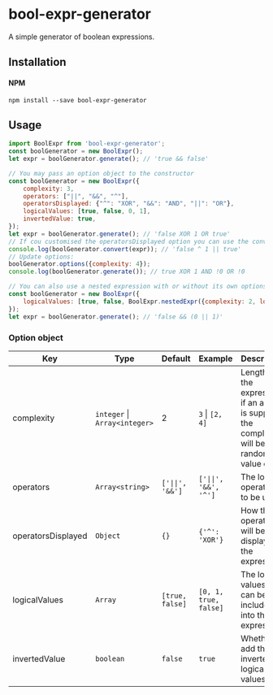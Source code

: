 # bool-expr-generator

A simple generator of boolean expressions.  

## Installation
#### NPM
```shell
npm install --save bool-expr-generator
```

## Usage

```js
import BoolExpr from 'bool-expr-generator';
const boolGenerator = new BoolExpr();
let expr = boolGenerator.generate(); // 'true && false'

// You may pass an option object to the constructor
const boolGenerator = new BoolExpr({
	complexity: 3,
	operators: ["||", "&&", "^"],
	operatorsDisplayed: {"^": "XOR", "&&": "AND", "||": "OR"},
	logicalValues: [true, false, 0, 1],
	invertedValue: true,
});
let expr = boolGenerator.generate(); // 'false XOR 1 OR true'
// If cou customised the operatorsDisplayed option you can use the convert method to convert the expression into an evaluable one
console.log(boolGenerator.convert(expr)); // 'false ^ 1 || true'
// Update options:
boolGenerator.options({complexity: 4});
console.log(boolGenerator.generate()); // true XOR 1 AND !0 OR !0

// You can also use a nested expression with or without its own options
const boolGenerator = new BoolExpr({
	logicalValues: [true, false, BoolExpr.nestedExpr({complexity: 2, logicalValues: [0, 1]})], // Note that it is advised to specify the logicalValues
});
let expr = boolGenerator.generate(); // 'false && (0 || 1)'
```

### Option object  
| Key  | Type | Default | Example | Description |
| ------------- | ------------- | ------------- | ------------- | ------------- |
| complexity | `integer` \| `Array<integer>` | 2  | `3` \| `[2, 4]` | Length of the expression, if an array is supplied the complexity will be a random value of it |
| operators | `Array<string>`  | `['\|\|', '&&']` | `['\|\|', '&&', '^']` | The logical operators to be used |
| operatorsDisplayed | `Object`  | `{}` | `{'^': 'XOR'}` | How the operators will be displayed in the expresssion |
| logicalValues | `Array`  | `[true, false]` | `[0, 1, true, false]` | The logical values that can be included into the expression |
| invertedValue | `boolean`  | `false` | `true` | Whether to add the inverted logical values |